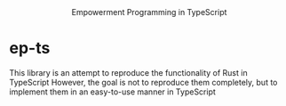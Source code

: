 <center>Empowerment Programming in TypeScript</center>

# ep-ts
This library is an attempt to reproduce the functionality of Rust in TypeScript
However, the goal is not to reproduce them completely, but to implement them in an easy-to-use manner in TypeScript